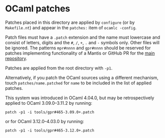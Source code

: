 # OCaml patches
Patches placed in this directory are applied by `configure` (or by
`Makefile.nt`) and appear in the `patches:` item of `ocamlc -config`.

Patch files must have a `.patch` extension and the name must lowercase and
consist of letters, digits and the `#`, `/`, `+`, `.` and `-` symbols only.
Other files will be ignored. The patterns `mpr#nnnn` and `gpr#nnnn` should be
reserved for patches implementing functionality of a Mantis or GitHub PR for the
[main repository](https://github.com/ocaml/ocaml).

Patches are applied from the root directory with `-p1`.

Alternatively, if you patch the OCaml sources using a different mechanism, touch
`patches/name.patched` for `name` to be included in the list of applied patches.

This system was introduced in OCaml 4.04.0, but may be retrospectively applied
to OCaml 3.09.0&ndash;3.11.2 by running:

```
patch -p1 -i tools/gpr#465-3.09.0+.patch
```

or for OCaml 3.12.0&ndash;4.03.0 by running:

```
patch -p1 -i tools/gpr#465-3.12.0+.patch
```
